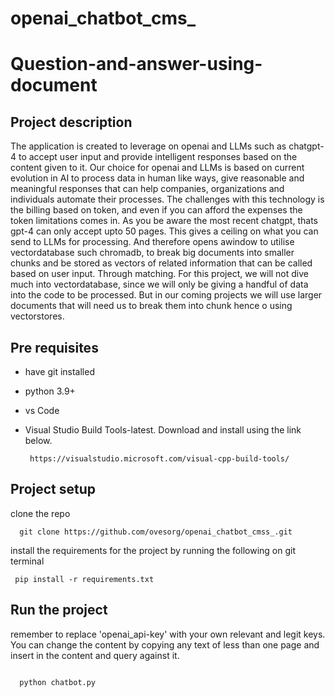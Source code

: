 # openai_chatbot_cms_
# Question-and-answer-using-document

## Project description
The application is created to leverage on openai and LLMs such as chatgpt-4 to accept user input and provide intelligent responses based on the content  given to it.
Our choice for openai and LLMs is based on current evolution in AI to process data in human like ways, give reasonable and meaningful responses that can help companies, organizations and individuals automate their processes.
The challenges with this technology is the billing based on token, and even if you can afford the expenses the token limitations comes in. As you be aware the most recent chatgpt, thats gpt-4 can only accept upto 50 pages. This gives a ceiling on what you can send to LLMs for processing. And therefore opens awindow to utilise  vectordatabase such chromadb, to break big documents into smaller chunks  and be stored as vectors of related information that can be called based on user input. Through matching.
For this project, we will not dive much into vectordatabase, since we will only be giving a handful of data into the code to be processed. But in our coming projects we will use larger documents that will need us to break them into chunk hence o using vectorstores.

## Pre requisites
- have git installed
- python 3.9+
- vs Code
- Visual Studio Build Tools-latest.
  Download and install using the link below.

  ```
   https://visualstudio.microsoft.com/visual-cpp-build-tools/
  ```

## Project setup

clone the repo

```
  git clone https://github.com/ovesorg/openai_chatbot_cmss_.git
```
 install the requirements for the project by running the following on git terminal

```
 pip install -r requirements.txt
```
 


## Run the project
remember to replace 'openai_api-key' with your own relevant and legit keys.
You can change the content by copying any text of less than one page and insert in the content and query against it.


```

  python chatbot.py
```
